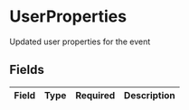 # UserProperties

Updated user properties for the event


## Fields

| Field       | Type        | Required    | Description |
| ----------- | ----------- | ----------- | ----------- |